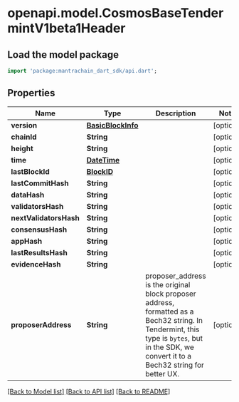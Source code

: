 # openapi.model.CosmosBaseTendermintV1beta1Header

## Load the model package
```dart
import 'package:mantrachain_dart_sdk/api.dart';
```

## Properties
Name | Type | Description | Notes
------------ | ------------- | ------------- | -------------
**version** | [**BasicBlockInfo**](BasicBlockInfo.md) |  | [optional] 
**chainId** | **String** |  | [optional] 
**height** | **String** |  | [optional] 
**time** | [**DateTime**](DateTime.md) |  | [optional] 
**lastBlockId** | [**BlockID**](BlockID.md) |  | [optional] 
**lastCommitHash** | **String** |  | [optional] 
**dataHash** | **String** |  | [optional] 
**validatorsHash** | **String** |  | [optional] 
**nextValidatorsHash** | **String** |  | [optional] 
**consensusHash** | **String** |  | [optional] 
**appHash** | **String** |  | [optional] 
**lastResultsHash** | **String** |  | [optional] 
**evidenceHash** | **String** |  | [optional] 
**proposerAddress** | **String** | proposer_address is the original block proposer address, formatted as a Bech32 string. In Tendermint, this type is `bytes`, but in the SDK, we convert it to a Bech32 string for better UX. | [optional] 

[[Back to Model list]](../README.md#documentation-for-models) [[Back to API list]](../README.md#documentation-for-api-endpoints) [[Back to README]](../README.md)


